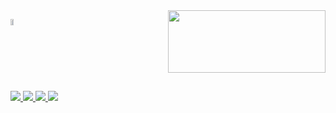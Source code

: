 
<!-- Hi, I'm Jenyffer Prochno, a Data Science student at Uninter! -->

<!-- GitHub Stats -->
<div class="github-stats" style="display: flex; height: 100px;">
  
  <div style="flex: 1; width: 50%;">    
    <p style="width: 10%; height: 10%;">      
      <img src="https://github-readme-stats.vercel.app/api/top-langs/?username=jlprochno&layout=compact&theme=gotham" 
           alt="most_used_languages" 
           style="width: 46%; height: 100%;" />
    </p>
  </div>
  <div style="flex: 1; width: 50%;">
    <picture style="width: 100%; height: 100%;">
      <source
        srcset="https://github-readme-stats.vercel.app/api?username=jlprochno&show_icons=true&theme=gotham"
        media="(prefers-color-scheme: dark)"
      />
      <source
        srcset="https://github-readme-stats.vercel.app/api?username=jlprochno&show_icons=true"
        media="(prefers-color-scheme: light), (prefers-color-scheme: no-preference)"
      />
      <img src="https://github-readme-stats.vercel.app/api?username=jlprochno&show_icons=true" style="width: 100%; height: 100%;" />
    </picture>
  </div>
</div>

<!-- Social Media Links -->
##
<div> 
  <a href="https://www.youtube.com/@jprochno" target="_blank">
    <img src="https://img.shields.io/badge/YouTube-FF0000?style=for-the-badge&logo=youtube&logoColor=white" target="_blank">
  </a>
  <a href="https://www.instagram.com/jlprochno/" target="_blank">
    <img src="https://img.shields.io/badge/-Instagram-%23E4405F?style=for-the-badge&logo=instagram&logoColor=white" target="_blank">
  </a>
  <a href="https://www.twitch.tv/jprochno" target="_blank">
    <img src="https://img.shields.io/badge/Twitch-9146FF?style=for-the-badge&logo=twitch&logoColor=white" target="_blank">
  </a>
  <a href="https://www.linkedin.com/in/jlprochno/" target="_blank">
    <img src="https://img.shields.io/badge/-LinkedIn-%230077B5?style=for-the-badge&logo=linkedin&logoColor=white" target="_blank">
  </a>
</div>
